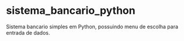 # sistema_bancario_python
Sistema bancario simples em Python, possuindo menu de escolha para entrada de dados.
